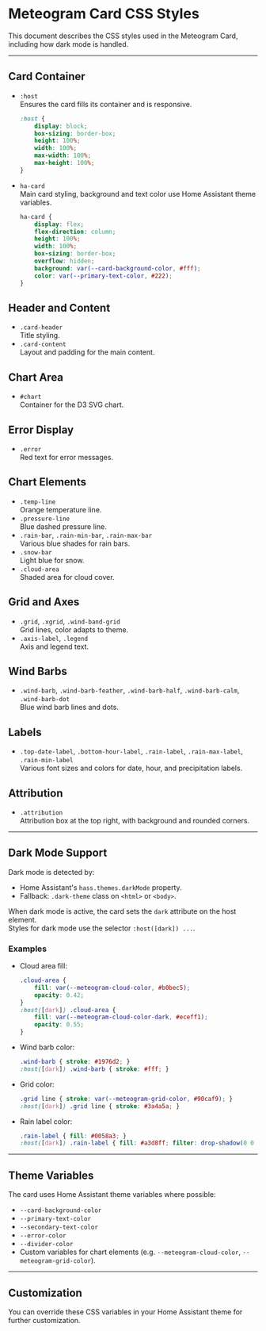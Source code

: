 # Meteogram Card CSS Styles

This document describes the CSS styles used in the Meteogram Card, including how dark mode is handled.

---

## Card Container

- `:host`  
  Ensures the card fills its container and is responsive.
  ```css
  :host {
      display: block;
      box-sizing: border-box;
      height: 100%;
      width: 100%;
      max-width: 100%;
      max-height: 100%;
  }
  ```

- `ha-card`  
  Main card styling, background and text color use Home Assistant theme variables.
  ```css
  ha-card {
      display: flex;
      flex-direction: column;
      height: 100%;
      width: 100%;
      box-sizing: border-box;
      overflow: hidden;
      background: var(--card-background-color, #fff);
      color: var(--primary-text-color, #222);
  }
  ```

## Header and Content

- `.card-header`  
  Title styling.
- `.card-content`  
  Layout and padding for the main content.

## Chart Area

- `#chart`  
  Container for the D3 SVG chart.

## Error Display

- `.error`  
  Red text for error messages.

## Chart Elements

- `.temp-line`  
  Orange temperature line.
- `.pressure-line`  
  Blue dashed pressure line.
- `.rain-bar`, `.rain-min-bar`, `.rain-max-bar`  
  Various blue shades for rain bars.
- `.snow-bar`  
  Light blue for snow.
- `.cloud-area`  
  Shaded area for cloud cover.

## Grid and Axes

- `.grid`, `.xgrid`, `.wind-band-grid`  
  Grid lines, color adapts to theme.
- `.axis-label`, `.legend`  
  Axis and legend text.

## Wind Barbs

- `.wind-barb`, `.wind-barb-feather`, `.wind-barb-half`, `.wind-barb-calm`, `.wind-barb-dot`  
  Blue wind barb lines and dots.

## Labels

- `.top-date-label`, `.bottom-hour-label`, `.rain-label`, `.rain-max-label`, `.rain-min-label`  
  Various font sizes and colors for date, hour, and precipitation labels.

## Attribution

- `.attribution`  
  Attribution box at the top right, with background and rounded corners.

---

## Dark Mode Support

Dark mode is detected by:
- Home Assistant's `hass.themes.darkMode` property.
- Fallback: `.dark-theme` class on `<html>` or `<body>`.

When dark mode is active, the card sets the `dark` attribute on the host element.  
Styles for dark mode use the selector `:host([dark]) ...`.

### Examples

- Cloud area fill:
  ```css
  .cloud-area {
      fill: var(--meteogram-cloud-color, #b0bec5);
      opacity: 0.42;
  }
  :host([dark]) .cloud-area {
      fill: var(--meteogram-cloud-color-dark, #eceff1);
      opacity: 0.55;
  }
  ```

- Wind barb color:
  ```css
  .wind-barb { stroke: #1976d2; }
  :host([dark]) .wind-barb { stroke: #fff; }
  ```

- Grid color:
  ```css
  .grid line { stroke: var(--meteogram-grid-color, #90caf9); }
  :host([dark]) .grid line { stroke: #3a4a5a; }
  ```

- Rain label color:
  ```css
  .rain-label { fill: #0058a3; }
  :host([dark]) .rain-label { fill: #a3d8ff; filter: drop-shadow(0 0 2px #fff); }
  ```

---

## Theme Variables

The card uses Home Assistant theme variables where possible:
- `--card-background-color`
- `--primary-text-color`
- `--secondary-text-color`
- `--error-color`
- `--divider-color`
- Custom variables for chart elements (e.g. `--meteogram-cloud-color`, `--meteogram-grid-color`).

---

## Customization

You can override these CSS variables in your Home Assistant theme for further customization.


